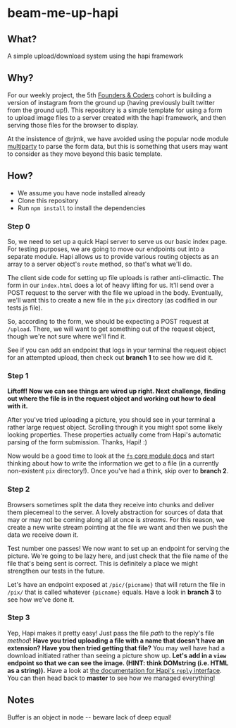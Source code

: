 # beam-me-up-hapi

## What?

A simple upload/download system using the hapi framework  

## Why?  

For our weekly project, the 5th [Founders & Coders](http://www.foundersandcoders.com/) cohort is building a version of instagram from the ground up (having previously built twitter from the ground up!). This repository is a simple template for using a form to upload image files to a server created with the hapi framework, and then serving those files for the browser to display.  

At the insistence of @rjmk, we have avoided using the popular node module [multiparty](https://github.com/andrewrk/node-multiparty) to parse the form data, but this is something that users may want to consider as they move beyond this basic template.  

## How?  

* We assume you have node installed already
* Clone this repository
* Run `npm install` to install the dependencies

### Step 0

So, we need to set up a quick Hapi server to serve us our basic index page. For testing purposes, we are going to move our endpoints out into a separate module. Hapi allows us to provide various routing objects as an array to a server object's `route` method, so that's what we'll do.

The client side code for setting up file uploads is rather anti-climactic. The form in our `index.html` does a lot of heavy lifting for us. It'll send over a POST request to the server with the file we upload in the body. Eventually, we'll want this to create a new file in the `pix` directory (as codified in our tests.js file).

So, according to the form, we should be expecting a POST request at `/upload`. There, we will want to get something out of the request object, though we're not sure where we'll find it.

See if you can add an endpoint that logs in your terminal the request object for an attempted upload, then check out **branch 1** to see how we did it.

### Step 1

**Liftoff! Now we can see things are wired up right. Next challenge, finding out where the file is in the request object and working out how to deal with it.**

After you've tried uploading a picture, you should see in your terminal a rather large request object. Scrolling through it you might spot some likely looking properties. These properties actually come from Hapi's automatic parsing of the form submission. Thanks, Hapi! :)

Now would be a good time to look at the [`fs` core module docs](https://nodejs.org/api/fs.html) and start thinking about how to write the information we get to a file (in a currently non-existent `pix` directory!). Once you've had a think, skip over to **branch 2**.

### Step 2

Browsers sometimes split the data they receive into chunks and deliver them piecemeal to the server. A lovely abstraction for sources of data that may or may not be coming along all at once is *streams*. For this reason, we create a new write stream pointing at the file we want and then we push the data we receive down it.

Test number one passes! We now want to set up an endpoint for serving the picture. We're going to be lazy here, and just check that the file name of the file that's being sent is correct. This is definitely a place we might strengthen our tests in the future.

Let's have an endpoint exposed at `/pic/{picname}` that will return the file in `/pix/` that is called whatever `{picname}` equals. Have a look in **branch 3** to see how we've done it.

### Step 3

Yep, Hapi makes it pretty easy! Just pass the file *path* to the reply's file *method*! **Have you tried uploading a file with a name that doesn't have an extension? Have you then tried getting that file?** You may well have had a download initiated rather than seeing a picture show up. **Let's add in a `view` endpoint so that we can see the image. (HINT: think DOMstring (i.e. HTML as a string)).** Have a look at [the documentation for Hapi's `reply` interface](http://hapijs.com/api#reply-interface). You can then head back to **master** to see how we managed everything!



## Notes

Buffer is an object in node -- beware lack of deep equal!
